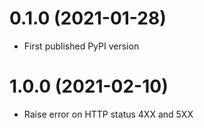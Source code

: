 # 0.1.0 (2021-01-28)

- First published PyPI version

# 1.0.0 (2021-02-10)

- Raise error on HTTP status 4XX and 5XX
